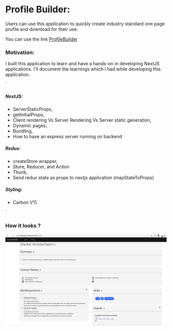 # Profile Builder:
 Users can use this application to quickly create industry standard one page profile 
and download for their use. 

You can use the link [ProfileBuilder](https://profilebuilder.herokuapp.com/profile)


### Motivation: 
  I built this application to learn and have a hands-on in developing 
  NextJS applications. I'll document the learnings which I had while developing this application.

`
  ##### NextJS:
  - ServerStaticProps,
  - getInitialProps,
  - Client rendering Vs Server Rendering Vs Server static generation,
  -  Dynamic pages,
  -  Bundling,
   - How to have an express server running on backend

  ##### Redux:
  - createStore wrapper,
  - Store, Reducer, and Action 
  -  Thunk,
  -  Send redux state as props to nextjs application (mapStateToProps)
  
  ##### Styling:
  - Carbon V11.
    
`

### How it looks ?

![Profile Builder](./public/homepage.jpg)
